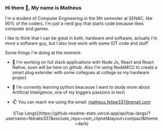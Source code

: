 ### Hi there 👋, My name is Matheus

I'm a student of Computer Engineering in the 5th semester at SENAC, like 90% of the coders, I'm just a nerd guy that starts code because likes computer and games.

I like to think that I can be great in both, hardware and software, actually I'm more a software guy, but I also love work with some IOT code and stuff

Some things I'm doing at the moment:

- 🔭 I'm working on full stack applications with Node Js, React and React Native, soon will be here on github. Also I'm using NodeMCU to create a smart plug extender with some collegues at college as my hardware project

- 🌱 I’m currently learning python beacause I want to study more about Artificial Inteligence, one of my biggers passions in tech

- 📫 You can reach me using the email: matheus.felipe337@gmail.com

<div style="text-align:center"> ![Top Langs](https://github-readme-stats.vercel.app/api/top-langs/?username=Ndrake337&exclude_repo=cem_clipnet&layout=compact&theme=dark) </div>
